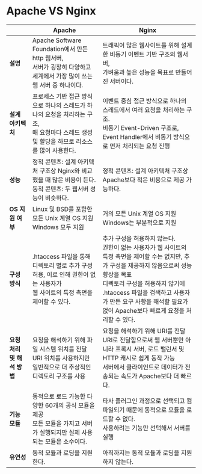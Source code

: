 # Apache VS Nginx
| |Apache|Nginx|
|---|---|---|
|**설명**|Apache Software Foundation에서 만든 http 웹서버,<br/> 서버가 굉장히 다양하고 세계에서 가장 많이 쓰는 웹 서버 중 하나이다.|트래픽이 많은 웹사이트를 위해 설계한 비동기 이벤트 기반 구조의 웹서버,<br/> 가벼움과 높은 성능을 목표로 만들어진 서버이다.|
|**설계 아키텍처**|프로세스 기반 접근 방식으로 하나의 스레드가 하나의 요청을 처리하는 구조,<br/> 매 요청마다 스레드 생성 및 할당을 하므로 리소스를 많이 사용한다.|이벤트 중심 접근 방식으로 하나의 스레드에서 여러 요청을 처리하는 구조. <br/> 비동기 Event-Driven 구조로, Event Handler에서 비동기 방식으로 먼저 처리되는 요청 진행|
|**성능**|정적 콘텐츠: 설계 아키텍처 구조상 Nginx와 비교했을 때 많은 비용이 든다.<br/> 동적 콘텐츠: 두 웹서버 성능이 비슷하다.|정적 콘텐츠: 설계 아키텍처 구조상 Apache보다 적은 비용으로 제공 가능하다.|
|**OS 지원 여부**|Linux 및 BSD를 포함한 모든 Unix 계열 OS 지원<br/>Windows 모두 지원|거의 모든 Unix 계열 OS 지원 <br/>Windows는 부분적으로 지원|
|**구성 방식**|.htaccess 파일을 통해 디렉토리 별로 추가 구성 허용, 이로 인해 권한이 없는 사용자가<br/> 웹 사이트의 특정 측면을 제어할 수 있다.|추가 구성을 허용하지 않는다. <br/>권한이 없는 사용자가 웹 사이트의 특정 측면을 제어할 수는 없지만, 추가 구성을 제공하지 않음으로써 성능 향상을 목표<br/>디렉토리 구성을 허용하지 않기에 .htaccess 파일을 검색하고 사용자가 만든 요구 사항을 해석할 필요가 없어 Apache보다 빠르게 요청을 처리할 수 있다.|
|**요청 처리 및 해석 방법**|요청을 해석하기 위해 파일 시스템 위치를 전달 <br/>URI 위치를 사용하지만 일반적으로 더 추상적인 디렉토리 구조를 사용|요청을 해석하기 위해 URI를 전달 <br/>URI로 전달함으로써 웹 서버뿐만 아니라 프록시 서버, 로드 밸런서 및 HTTP 캐시로 쉽게 동작 가능<br/> 서버에서 클라이언트로 데이터가 전송되는 속도가 Apache보다 더 빠르다.|
|**기능 모듈**|동적으로 로드 가능한 다양한 60개의 공식 모듈을 제공 <br/>모든 모듈을 가지고 서버가 실행되지만 실제 사용되는 모듈은 소수이다.|타사 플러그인 과정으로 선택되고 컴파일되기 때문에 동적으로 모듈을 로드할 수 없다. <br/>사용하려는 기능만 선택해서 서버를 실행|
|**유연성**|동적 모듈과 로딩을 지원한다.|아직까지는 동적 모듈과 로딩을 지원하지 않는다.|